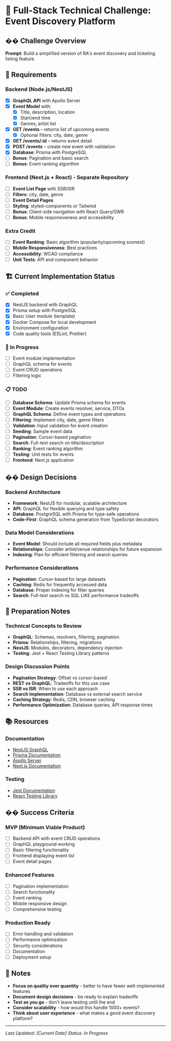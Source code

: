 # 🧪 Full-Stack Technical Challenge: Event Discovery Platform

## �� Challenge Overview

**Prompt**: Build a simplified version of RA's event discovery and ticketing listing feature.

## 🎯 Requirements

### Backend (Node.js/NestJS)

- [x] **GraphQL API** with Apollo Server
- [x] **Event Model** with:
  - [x] Title, description, location
  - [x] Start/end time
  - [x] Genres, artist list
- [x] **GET /events** – returns list of upcoming events
  - [x] Optional filters: city, date, genre
- [x] **GET /events/:id** – returns event detail
- [x] **POST /events** – create new event with validation
- [x] **Database**: Prisma with PostgreSQL
- [ ] **Bonus**: Pagination and basic search
- [ ] **Bonus**: Event ranking algorithm

### Frontend (Next.js + React) - Separate Repository

- [ ] **Event List Page** with SSR/ISR
- [ ] **Filters**: city, date, genre
- [ ] **Event Detail Pages**
- [ ] **Styling**: styled-components or Tailwind
- [ ] **Bonus**: Client-side navigation with React Query/SWR
- [ ] **Bonus**: Mobile responsiveness and accessibility

### Extra Credit

- [ ] **Event Ranking**: Basic algorithm (popularity/upcoming soonest)
- [ ] **Mobile Responsiveness**: Best practices
- [ ] **Accessibility**: WCAG compliance
- [ ] **Unit Tests**: API and component behavior

## 🏗️ Current Implementation Status

### ✅ Completed

- [x] NestJS backend with GraphQL
- [x] Prisma setup with PostgreSQL
- [x] Basic User module (template)
- [x] Docker Compose for local development
- [x] Environment configuration
- [x] Code quality tools (ESLint, Prettier)

### 🔄 In Progress

- [ ] Event module implementation
- [ ] GraphQL schema for events
- [ ] Event CRUD operations
- [ ] Filtering logic

### 📋 TODO

- [ ] **Database Schema**: Update Prisma schema for events
- [ ] **Event Module**: Create events resolver, service, DTOs
- [ ] **GraphQL Schema**: Define event types and operations
- [ ] **Filtering**: Implement city, date, genre filters
- [ ] **Validation**: Input validation for event creation
- [ ] **Seeding**: Sample event data
- [ ] **Pagination**: Cursor-based pagination
- [ ] **Search**: Full-text search on title/description
- [ ] **Ranking**: Event ranking algorithm
- [ ] **Testing**: Unit tests for events
- [ ] **Frontend**: Next.js application

## �� Design Decisions

### Backend Architecture

- **Framework**: NestJS for modular, scalable architecture
- **API**: GraphQL for flexible querying and type safety
- **Database**: PostgreSQL with Prisma for type-safe operations
- **Code-First**: GraphQL schema generation from TypeScript decorators

### Data Model Considerations

- **Event Model**: Should include all required fields plus metadata
- **Relationships**: Consider artist/venue relationships for future expansion
- **Indexing**: Plan for efficient filtering and search queries

### Performance Considerations

- **Pagination**: Cursor-based for large datasets
- **Caching**: Redis for frequently accessed data
- **Database**: Proper indexing for filter queries
- **Search**: Full-text search vs SQL LIKE performance tradeoffs

## 🧪 Preparation Notes

### Technical Concepts to Review

- **GraphQL**: Schemas, resolvers, filtering, pagination
- **Prisma**: Relationships, filtering, migrations
- **NestJS**: Modules, decorators, dependency injection
- **Testing**: Jest + React Testing Library patterns

### Design Discussion Points

- **Pagination Strategy**: Offset vs cursor-based
- **REST vs GraphQL**: Tradeoffs for this use case
- **SSR vs ISR**: When to use each approach
- **Search Implementation**: Database vs external search service
- **Caching Strategy**: Redis, CDN, browser caching
- **Performance Optimization**: Database queries, API response times

## 📚 Resources

### Documentation

- [NestJS GraphQL](https://docs.nestjs.com/graphql/quick-start)
- [Prisma Documentation](https://www.prisma.io/docs)
- [Apollo Server](https://www.apollographql.com/docs/apollo-server/)
- [Next.js Documentation](https://nextjs.org/docs)

### Testing

- [Jest Documentation](https://jestjs.io/docs/getting-started)
- [React Testing Library](https://testing-library.com/docs/react-testing-library/intro/)

## �� Success Criteria

### MVP (Minimum Viable Product)

- [ ] Backend API with event CRUD operations
- [ ] GraphQL playground working
- [ ] Basic filtering functionality
- [ ] Frontend displaying event list
- [ ] Event detail pages

### Enhanced Features

- [ ] Pagination implementation
- [ ] Search functionality
- [ ] Event ranking
- [ ] Mobile responsive design
- [ ] Comprehensive testing

### Production Ready

- [ ] Error handling and validation
- [ ] Performance optimization
- [ ] Security considerations
- [ ] Documentation
- [ ] Deployment setup

## 📝 Notes

- **Focus on quality over quantity** - better to have fewer well-implemented features
- **Document design decisions** - be ready to explain tradeoffs
- **Test as you go** - don't leave testing until the end
- **Consider scalability** - how would this handle 1000+ events?
- **Think about user experience** - what makes a good event discovery platform?

---

_Last Updated: [Current Date]_
_Status: In Progress_
